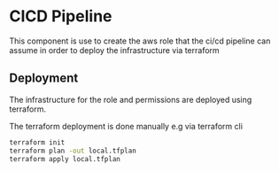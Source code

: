 # CICD Pipeline

This component is use to create the aws role that the ci/cd pipeline can assume in order to deploy the infrastructure via terraform


## Deployment

The infrastructure for the role and permissions are deployed using terraform.

The terraform deployment is done manually e.g via terraform cli

```sh
terraform init
terraform plan -out local.tfplan
terraform apply local.tfplan
```
